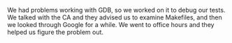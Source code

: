 We had problems working with GDB, so we worked on it to debug our tests. We talked with the CA and they advised us to examine Makefiles, and then we looked through Google for a while. We went to office hours and they helped us figure the problem out.
